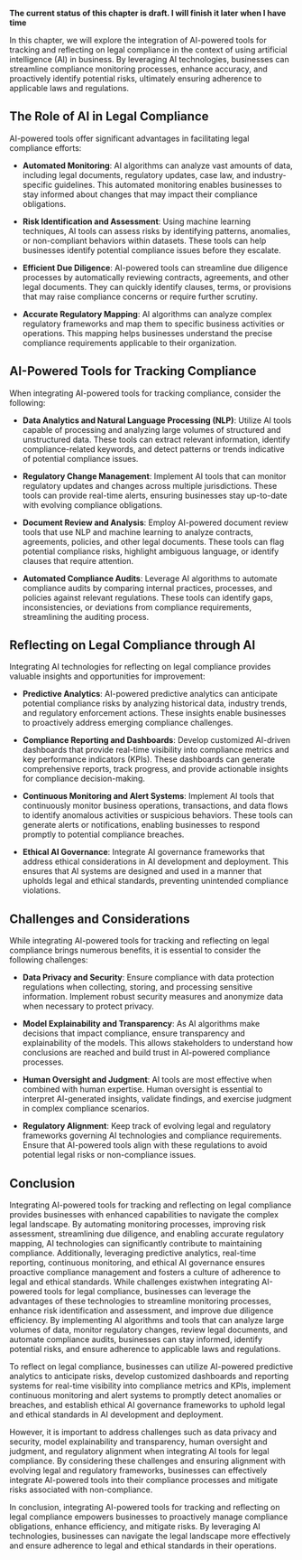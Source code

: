 **The current status of this chapter is draft. I will finish it later when I have time**

In this chapter, we will explore the integration of AI-powered tools for tracking and reflecting on legal compliance in the context of using artificial intelligence (AI) in business. By leveraging AI technologies, businesses can streamline compliance monitoring processes, enhance accuracy, and proactively identify potential risks, ultimately ensuring adherence to applicable laws and regulations.

The Role of AI in Legal Compliance
----------------------------------

AI-powered tools offer significant advantages in facilitating legal compliance efforts:

* **Automated Monitoring**: AI algorithms can analyze vast amounts of data, including legal documents, regulatory updates, case law, and industry-specific guidelines. This automated monitoring enables businesses to stay informed about changes that may impact their compliance obligations.

* **Risk Identification and Assessment**: Using machine learning techniques, AI tools can assess risks by identifying patterns, anomalies, or non-compliant behaviors within datasets. These tools can help businesses identify potential compliance issues before they escalate.

* **Efficient Due Diligence**: AI-powered tools can streamline due diligence processes by automatically reviewing contracts, agreements, and other legal documents. They can quickly identify clauses, terms, or provisions that may raise compliance concerns or require further scrutiny.

* **Accurate Regulatory Mapping**: AI algorithms can analyze complex regulatory frameworks and map them to specific business activities or operations. This mapping helps businesses understand the precise compliance requirements applicable to their organization.

AI-Powered Tools for Tracking Compliance
----------------------------------------

When integrating AI-powered tools for tracking compliance, consider the following:

* **Data Analytics and Natural Language Processing (NLP)**: Utilize AI tools capable of processing and analyzing large volumes of structured and unstructured data. These tools can extract relevant information, identify compliance-related keywords, and detect patterns or trends indicative of potential compliance issues.

* **Regulatory Change Management**: Implement AI tools that can monitor regulatory updates and changes across multiple jurisdictions. These tools can provide real-time alerts, ensuring businesses stay up-to-date with evolving compliance obligations.

* **Document Review and Analysis**: Employ AI-powered document review tools that use NLP and machine learning to analyze contracts, agreements, policies, and other legal documents. These tools can flag potential compliance risks, highlight ambiguous language, or identify clauses that require attention.

* **Automated Compliance Audits**: Leverage AI algorithms to automate compliance audits by comparing internal practices, processes, and policies against relevant regulations. These tools can identify gaps, inconsistencies, or deviations from compliance requirements, streamlining the auditing process.

Reflecting on Legal Compliance through AI
-----------------------------------------

Integrating AI technologies for reflecting on legal compliance provides valuable insights and opportunities for improvement:

* **Predictive Analytics**: AI-powered predictive analytics can anticipate potential compliance risks by analyzing historical data, industry trends, and regulatory enforcement actions. These insights enable businesses to proactively address emerging compliance challenges.

* **Compliance Reporting and Dashboards**: Develop customized AI-driven dashboards that provide real-time visibility into compliance metrics and key performance indicators (KPIs). These dashboards can generate comprehensive reports, track progress, and provide actionable insights for compliance decision-making.

* **Continuous Monitoring and Alert Systems**: Implement AI tools that continuously monitor business operations, transactions, and data flows to identify anomalous activities or suspicious behaviors. These tools can generate alerts or notifications, enabling businesses to respond promptly to potential compliance breaches.

* **Ethical AI Governance**: Integrate AI governance frameworks that address ethical considerations in AI development and deployment. This ensures that AI systems are designed and used in a manner that upholds legal and ethical standards, preventing unintended compliance violations.

Challenges and Considerations
-----------------------------

While integrating AI-powered tools for tracking and reflecting on legal compliance brings numerous benefits, it is essential to consider the following challenges:

* **Data Privacy and Security**: Ensure compliance with data protection regulations when collecting, storing, and processing sensitive information. Implement robust security measures and anonymize data when necessary to protect privacy.

* **Model Explainability and Transparency**: As AI algorithms make decisions that impact compliance, ensure transparency and explainability of the models. This allows stakeholders to understand how conclusions are reached and build trust in AI-powered compliance processes.

* **Human Oversight and Judgment**: AI tools are most effective when combined with human expertise. Human oversight is essential to interpret AI-generated insights, validate findings, and exercise judgment in complex compliance scenarios.

* **Regulatory Alignment**: Keep track of evolving legal and regulatory frameworks governing AI technologies and compliance requirements. Ensure that AI-powered tools align with these regulations to avoid potential legal risks or non-compliance issues.

Conclusion
----------

Integrating AI-powered tools for tracking and reflecting on legal compliance provides businesses with enhanced capabilities to navigate the complex legal landscape. By automating monitoring processes, improving risk assessment, streamlining due diligence, and enabling accurate regulatory mapping, AI technologies can significantly contribute to maintaining compliance. Additionally, leveraging predictive analytics, real-time reporting, continuous monitoring, and ethical AI governance ensures proactive compliance management and fosters a culture of adherence to legal and ethical standards. While challenges existwhen integrating AI-powered tools for legal compliance, businesses can leverage the advantages of these technologies to streamline monitoring processes, enhance risk identification and assessment, and improve due diligence efficiency. By implementing AI algorithms and tools that can analyze large volumes of data, monitor regulatory changes, review legal documents, and automate compliance audits, businesses can stay informed, identify potential risks, and ensure adherence to applicable laws and regulations.

To reflect on legal compliance, businesses can utilize AI-powered predictive analytics to anticipate risks, develop customized dashboards and reporting systems for real-time visibility into compliance metrics and KPIs, implement continuous monitoring and alert systems to promptly detect anomalies or breaches, and establish ethical AI governance frameworks to uphold legal and ethical standards in AI development and deployment.

However, it is important to address challenges such as data privacy and security, model explainability and transparency, human oversight and judgment, and regulatory alignment when integrating AI tools for legal compliance. By considering these challenges and ensuring alignment with evolving legal and regulatory frameworks, businesses can effectively integrate AI-powered tools into their compliance processes and mitigate risks associated with non-compliance.

In conclusion, integrating AI-powered tools for tracking and reflecting on legal compliance empowers businesses to proactively manage compliance obligations, enhance efficiency, and mitigate risks. By leveraging AI technologies, businesses can navigate the legal landscape more effectively and ensure adherence to legal and ethical standards in their operations.
